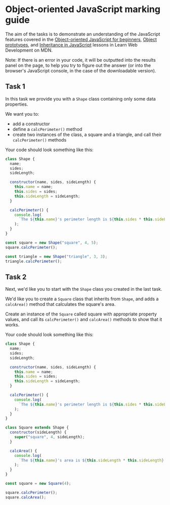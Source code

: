 # Object-oriented JavaScript marking guide

The aim of the tasks is to demonstrate an understanding of the JavaScript features covered in the [Object-oriented JavaScript for beginners](https://wiki.developer.mozilla.org/en-US/docs/Learn/JavaScript/Objects/Object-oriented_JS), [Object prototypes](https://wiki.developer.mozilla.org/en-US/docs/Learn/JavaScript/Objects/Object_prototypes), and [Inheritance in JavaScript](https://wiki.developer.mozilla.org/en-US/docs/Learn/JavaScript/Objects/Inheritance) lessons in Learn Web Development on MDN.

Note: If there is an error in your code, it will be outputted into the results panel on the page, to help you try to figure out the answer (or into the browser's JavaScript console, in the case of the downloadable version).

## Task 1

In this task we provide you with a `Shape` class containing only some data properties.

We want you to:

- add a constructor
- define a `calcPerimeter()` method
- create two instances of the class, a square and a triangle, and call their `calcPerimeter()` methods

Your code should look something like this:

```js
class Shape {
  name;
  sides;
  sideLength;

  constructor(name, sides, sideLength) {
    this.name = name;
    this.sides = sides;
    this.sideLength = sideLength;
  }

  calcPerimeter() {
    console.log(
      `The ${this.name}'s perimeter length is ${this.sides * this.sideLength}.`,
    );
  }
}

const square = new Shape("square", 4, 5);
square.calcPerimeter();

const triangle = new Shape("triangle", 3, 3);
triangle.calcPerimeter();
```

## Task 2

Next, we'd like you to start with the `Shape` class you created in the last task.

We'd like you to create a `Square` class that inherits from `Shape`, and adds a `calcArea()` method that calculates the square's area.

Create an instance of the `Square` called square with appropriate property values, and call its `calcPerimeter()` and `calcArea()` methods to show that it works.

Your code should look something like this:

```js
class Shape {
  name;
  sides;
  sideLength;

  constructor(name, sides, sideLength) {
    this.name = name;
    this.sides = sides;
    this.sideLength = sideLength;
  }

  calcPerimeter() {
    console.log(
      `The ${this.name}'s perimeter length is ${this.sides * this.sideLength}.`,
    );
  }
}

class Square extends Shape {
  constructor(sideLength) {
    super("square", 4, sideLength);
  }

  calcArea() {
    console.log(
      `The ${this.name}'s area is ${this.sideLength * this.sideLength} squared.`,
    );
  }
}

const square = new Square(4);

square.calcPerimeter();
square.calcArea();
```
